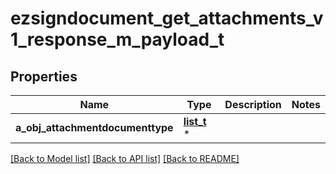 # ezsigndocument_get_attachments_v1_response_m_payload_t

## Properties
Name | Type | Description | Notes
------------ | ------------- | ------------- | -------------
**a_obj_attachmentdocumenttype** | [**list_t**](custom_attachmentdocumenttype_response.md) \* |  | 

[[Back to Model list]](../README.md#documentation-for-models) [[Back to API list]](../README.md#documentation-for-api-endpoints) [[Back to README]](../README.md)


